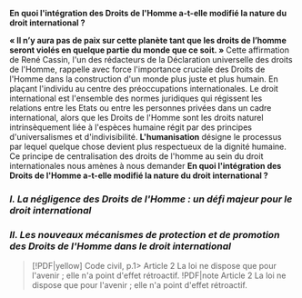 **En quoi l'intégration des Droits de l'Homme a-t-elle modifié la nature du droit international ?**

**« Il n’y aura pas de paix sur cette planète tant que les droits de l’homme seront violés en quelque partie du monde que ce soit. »** Cette affirmation de René Cassin, l'un des rédacteurs de la Déclaration universelle des droits de l'Homme, rappelle avec force l'importance cruciale des Droits de l'Homme dans la construction d'un monde plus juste et plus humain. En plaçant l'individu au centre des préoccupations internationales.
Le droit international est l'ensemble des normes juridiques qui régissent les relations entre les Etats ou entre les personnes privées dans un cadre international, alors que les Droits de l'Homme sont les droits naturel intrinsèquement liée à l'espèces humaine régit par des principes d'universalismes et d'indivisibilité. **L'humanisation** désigne le processus par lequel quelque chose devient plus respectueux de la dignité humaine.
Ce principe de centralisation des droits de l'homme au sein du droit internationales nous amènes à nous demander **En quoi l'intégration des Droits de l'Homme a-t-elle modifié la nature du droit international ?**

 
### ***I. La négligence des Droits de l'Homme : un défi majeur pour le droit international***


### ***II. Les nouveaux mécanismes de protection et de promotion des Droits de l'Homme dans le droit international***


> [!PDF|yellow] Code civil, p.1>  Article 2 La loi ne dispose que pour l'avenir ; elle n'a point d'effet rétroactif.
> !PDF|note 
>  Article 2 La loi ne dispose que pour l'avenir ; elle n'a point d'effet rétroactif.
> 
> 





